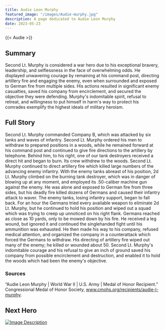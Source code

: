 ```yaml
---
title: Audie Leon Murphy
featured_image: "/images/Audie-murphy.jpg"
description: A page dedicated to Audie Leon Murphy
date: 2023-05-23
---
```


{{< Audie >}}

## Summary
Second Lt. Murphy is considered a war hero due to his exceptional bravery, leadership, and selflessness in the face of overwhelming odds. He displayed unwavering courage by remaining at his command post, directing artillery fire and engaging the enemy, even when surrounded and exposed to German fire from multiple sides. His actions resulted in significant enemy casualties, saved his company from encirclement, and secured the objective they were defending. Murphy's indomitable spirit, refusal to retreat, and willingness to put himself in harm's way to protect his comrades exemplify the highest ideals of military heroism.

## Full Story

Second Lt. Murphy commanded Company B, which was attacked by six tanks and waves of infantry. Second Lt. Murphy ordered his men to withdraw to prepared positions in a woods, while he remained forward at his command post and continued to give fire directions to the artillery by telephone. Behind him, to his right, one of our tank destroyers received a direct hit and began to burn. Its crew withdrew to the woods. Second Lt. Murphy continued to direct artillery fire which killed large numbers of the advancing enemy infantry. With the enemy tanks abreast of his position, 2d Lt. Murphy climbed on the burning tank destroyer, which was in danger of blowing up at any moment, and employed its .50-caliber machine gun against the enemy. He was alone and exposed to German fire from three sides, but his deadly fire killed dozens of Germans and caused their infantry attack to waver. The enemy tanks, losing infantry support, began to fall back. For an hour the Germans tried every available weapon to eliminate 2d Lt. Murphy, but he continued to hold his position and wiped out a squad which was trying to creep up unnoticed on his right flank. Germans reached as close as 10 yards, only to be mowed down by his fire. He received a leg wound, but ignored it and continued the singlehanded fight until his ammunition was exhausted. He then made his way to his company, refused medical attention, and organized the company in a counterattack which forced the Germans to withdraw. His directing of artillery fire wiped out many of the enemy; he killed or wounded about 50. Second Lt. Murphy's indomitable courage and his refusal to give an inch of ground saved his company from possible encirclement and destruction, and enabled it to hold the woods which had been the enemy's objective.

### Sources
“Audie Leon Murphy | World War II | U.S. Army | Medal of Honor Recipient.” Congressional Medal of Honor Society, www.cmohs.org/recipients/audie-l-murphy.

## Next Hero    
[![Image Description](/images/desmond-doss-2.jpg)](/posts/desmond-t-doss/)
